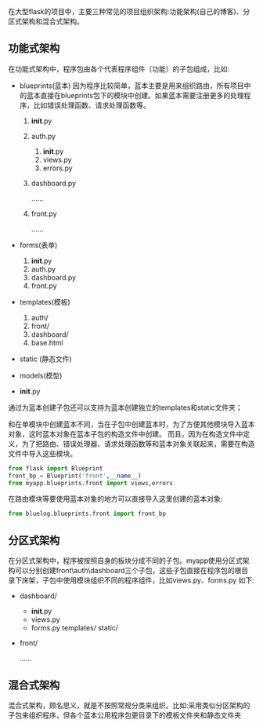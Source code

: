 在大型flask的项目中，主要三种常见的项目组织架构:功能架构(自己的博客)、分区式架构和混合式架构。

## 功能式架构
在功能式架构中，程序包由各个代表程序组件（功能）的子包组成，比如:
* blueprints(蓝本)
因为程序比较简单，蓝本主要是用来组织路由，所有项目中的蓝本直接在blueprints包下的模块中创建。如果蓝本需要注册更多的处理程序，比如错误处理函数、请求处理函数等。

    1. __init__.py
    2. auth.py
       
        1. __init__.py
        2. views.py
        3. errors.py
    3. dashboard.py
       
        ……
    4. front.py
    
        ……
* forms(表单)
  
    1. __init__.py
    2. auth.py
    3. dashboard.py
    4. front.py
* templates(模板)
  
    1. auth/
    2. front/
    3. dashboard/
    4. base.html
* static (静态文件)  
* models(模型)
* __init__.py

通过为蓝本创建子包还可以支持为蓝本创建独立的templates和static文件夹；

和在单模块中创建蓝本不同，当在子包中创建蓝本时，为了方便其他模块导入蓝本对象，这时蓝本对象在蓝本子包的构造文件中创建。
而且，因为在构造文件中定义，为了把路由、错误处理器、请求处理函数等和蓝本对象关联起来，需要在构造文件中导入这些模块。
```python
from flask import Blueprint
front_bp = Blueprint('front',__name__)
from myapp.blueprints.front import views,errors

```
在路由模块等要使用蓝本对象的地方可以直接导入这里创建的蓝本对象:
```python
from bluelog.blueprints.front import front_bp
```


## 分区式架构
在分区式架构中，程序被按照自身的板块分成不同的子包。myapp使用分区式架构可以分别创建front\auth\dashboard三个子包，这些子包直接在程序包的根目录下床架，子包中使用模块组织不同的程序组件，比如views.py、forms.py
如下:
* dashboard/
    
    * __init__.py
    * views.py
    * forms.py
    templates/
    static/

* front/

    ……
  

## 混合式架构
混合式架构，顾名思义，就是不按照常规分类来组织。比如:采用类似分区架构的子包来组织程序，但各个蓝本公用程序包更目录下的模板文件夹和静态文件夹